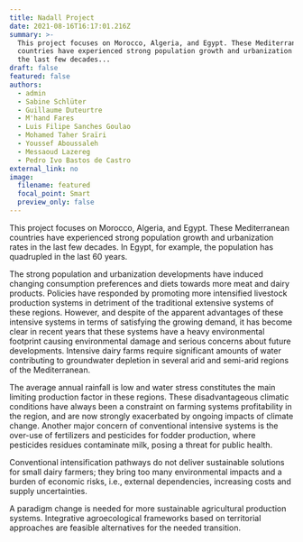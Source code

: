 ```yaml
---
title: Nadall Project
date: 2021-08-16T16:17:01.216Z
summary: >-
  This project focuses on Morocco, Algeria, and Egypt. These Mediterranean
  countries have experienced strong population growth and urbanization rates in
  the last few decades... 
draft: false
featured: false
authors:
  - admin
  - Sabine Schlüter
  - Guillaume Duteurtre
  - M'hand Fares
  - Luis Filipe Sanches Goulao
  - Mohamed Taher Sraïri
  - Youssef Aboussaleh
  - Messaoud Lazereg
  - Pedro Ivo Bastos de Castro
external_link: no
image:
  filename: featured
  focal_point: Smart
  preview_only: false
---
```

This project focuses on Morocco, Algeria, and Egypt. These Mediterranean
  countries have experienced strong population growth and urbanization rates in
  the last few decades.
  In Egypt, for example, the population has quadrupled in
  the last 60 years.

  The strong population and urbanization developments have induced changing consumption preferences and diets towards more meat and dairy products. Policies have responded by promoting more intensified livestock production systems in detriment of the traditional extensive systems of these regions. However, and despite of the apparent advantages of these intensive systems in terms of satisfying the growing demand, it has become clear in recent years that these systems have a heavy environmental footprint causing environmental damage and serious concerns about future developments. Intensive dairy farms require significant amounts of water contributing to groundwater depletion in several arid and semi-arid regions of the Mediterranean. 


  The average annual rainfall is low and water stress constitutes the main limiting production factor in these regions. These disadvantageous climatic conditions have always been a constraint on farming systems profitability in the region, and are now strongly exacerbated by ongoing impacts of climate change.  Another major concern of conventional intensive systems is the over-use of fertilizers and pesticides for fodder production, where pesticides residues contaminate milk, posing a threat for public health. 


  Conventional intensification pathways do not deliver sustainable solutions for small dairy farmers; they bring too many environmental impacts and a burden of economic risks, i.e., external dependencies, increasing costs and supply uncertainties. 


  A paradigm change is needed for more sustainable agricultural production systems. Integrative agroecological frameworks based on territorial approaches are feasible alternatives for the needed transition.
